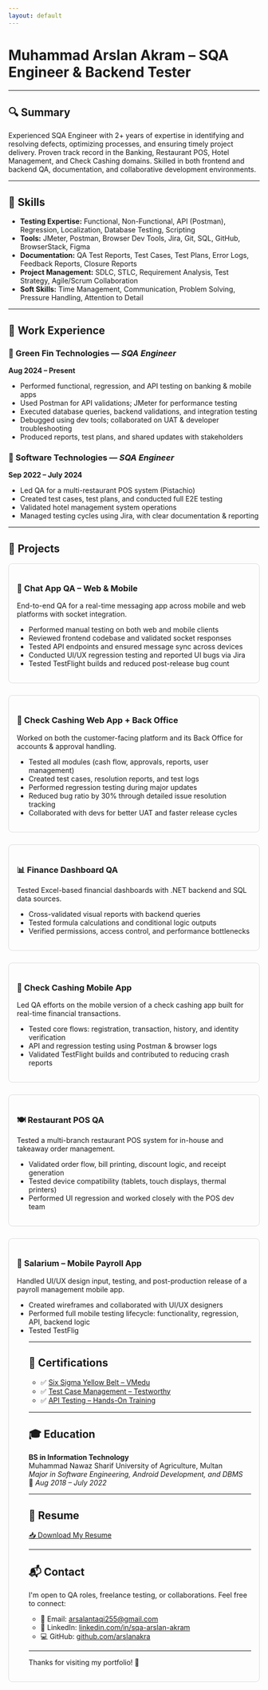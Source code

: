 ```yaml
---
layout: default
---
```


<link rel="icon" href="/assets/qa_favicon.png" type="image/png">
<title>Muhammad Arslan – SQA Engineer</title>

# Muhammad Arslan Akram – SQA Engineer & Backend Tester

---

## 🔍 Summary

Experienced SQA Engineer with 2+ years of expertise in identifying and resolving defects, optimizing processes, and ensuring timely project delivery. Proven track record in the Banking, Restaurant POS, Hotel Management, and Check Cashing domains. Skilled in both frontend and backend QA, documentation, and collaborative development environments.

---

## 🧪 Skills

- **Testing Expertise:** Functional, Non-Functional, API (Postman), Regression, Localization, Database Testing, Scripting
- **Tools:** JMeter, Postman, Browser Dev Tools, Jira, Git, SQL, GitHub, BrowserStack, Figma
- **Documentation:** QA Test Reports, Test Cases, Test Plans, Error Logs, Feedback Reports, Closure Reports
- **Project Management:** SDLC, STLC, Requirement Analysis, Test Strategy, Agile/Scrum Collaboration
- **Soft Skills:** Time Management, Communication, Problem Solving, Pressure Handling, Attention to Detail

---

## 📁 Work Experience

### 🔸 Green Fin Technologies — *SQA Engineer*  
**Aug 2024 – Present**

- Performed functional, regression, and API testing on banking & mobile apps  
- Used Postman for API validations; JMeter for performance testing  
- Executed database queries, backend validations, and integration testing  
- Debugged using dev tools; collaborated on UAT & developer troubleshooting  
- Produced reports, test plans, and shared updates with stakeholders

### 🔸 Software Technologies — *SQA Engineer*  
**Sep 2022 – July 2024**

- Led QA for a multi-restaurant POS system (Pistachio)  
- Created test cases, test plans, and conducted full E2E testing  
- Validated hotel management system operations  
- Managed testing cycles using Jira, with clear documentation & reporting

---

## 🚀 Projects

<div style="display: flex; flex-direction: column; gap: 1.5rem;">

  <div style="border: 1px solid #ddd; border-radius: 8px; padding: 1rem;">
    <h3>💬 Chat App QA – Web & Mobile</h3>
    <p>End-to-end QA for a real-time messaging app across mobile and web platforms with socket integration.</p>
    <ul>
      <li>Performed manual testing on both web and mobile clients</li>
      <li>Reviewed frontend codebase and validated socket responses</li>
      <li>Tested API endpoints and ensured message sync across devices</li>
      <li>Conducted UI/UX regression testing and reported UI bugs via Jira</li>
      <li>Tested TestFlight builds and reduced post-release bug count</li>
    </ul>
  </div>

  <div style="border: 1px solid #ddd; border-radius: 8px; padding: 1rem;">
    <h3>💼 Check Cashing Web App + Back Office</h3>
    <p>Worked on both the customer-facing platform and its Back Office for accounts & approval handling.</p>
    <ul>
      <li>Tested all modules (cash flow, approvals, reports, user management)</li>
      <li>Created test cases, resolution reports, and test logs</li>
      <li>Performed regression testing during major updates</li>
      <li>Reduced bug ratio by 30% through detailed issue resolution tracking</li>
      <li>Collaborated with devs for better UAT and faster release cycles</li>
    </ul>
  </div>

  <div style="border: 1px solid #ddd; border-radius: 8px; padding: 1rem;">
    <h3>📊 Finance Dashboard QA</h3>
    <p>Tested Excel-based financial dashboards with .NET backend and SQL data sources.</p>
    <ul>
      <li>Cross-validated visual reports with backend queries</li>
      <li>Tested formula calculations and conditional logic outputs</li>
      <li>Verified permissions, access control, and performance bottlenecks</li>
    </ul>
  </div>

  <div style="border: 1px solid #ddd; border-radius: 8px; padding: 1rem;">
    <h3>📱 Check Cashing Mobile App</h3>
    <p>Led QA efforts on the mobile version of a check cashing app built for real-time financial transactions.</p>
    <ul>
      <li>Tested core flows: registration, transaction, history, and identity verification</li>
      <li>API and regression testing using Postman & browser logs</li>
      <li>Validated TestFlight builds and contributed to reducing crash reports</li>
    </ul>
  </div>

  <div style="border: 1px solid #ddd; border-radius: 8px; padding: 1rem;">
    <h3>🍽️ Restaurant POS QA</h3>
    <p>Tested a multi-branch restaurant POS system for in-house and takeaway order management.</p>
    <ul>
      <li>Validated order flow, bill printing, discount logic, and receipt generation</li>
      <li>Tested device compatibility (tablets, touch displays, thermal printers)</li>
      <li>Performed UI regression and worked closely with the POS dev team</li>
    </ul>
  </div>

  <div style="border: 1px solid #ddd; border-radius: 8px; padding: 1rem;">
    <h3>📱 Salarium – Mobile Payroll App</h3>
    <p>Handled UI/UX design input, testing, and post-production release of a payroll management mobile app.</p>
    <ul>
      <li>Created wireframes and collaborated with UI/UX designers</li>
      <li>Performed full mobile testing lifecycle: functionality, regression, API, backend logic</li>
      <li>Tested TestFlig

---

## 🏅 Certifications

- ✅ [Six Sigma Yellow Belt – VMedu](/assets/certificates/SixSigmaYellowBelt-MArslanAkram.pdf)  
- ✅ [Test Case Management – Testworthy](/assets/certificates/TestCaseManagement-MArslanAkram.pdf)  
- ✅ [API Testing – Hands-On Training](/assets/certificates/APITesting-MArslan.pdf)

---

## 🎓 Education

**BS in Information Technology**  
Muhammad Nawaz Sharif University of Agriculture, Multan  
*Major in Software Engineering, Android Development, and DBMS*  
📅 *Aug 2018 – July 2022*

---

## 📄 Resume

<a href="/M_Arslan_SQA_Resume.pdf" download="M_Arslan_SQA_Resume.pdf">📥 Download My Resume</a>

---

## 📬 Contact

I'm open to QA roles, freelance testing, or collaborations. Feel free to connect:

- 📧 Email: [arsalantaqi255@gmail.com](mailto:arsalantaqi255@gmail.com)
- 🔗 LinkedIn: [linkedin.com/in/sqa-arslan-akram](https://www.linkedin.com/in/sqa-arslan-akram/)
- 💻 GitHub: [github.com/arslanakra](https://github.com/arslanakra)


---

Thanks for visiting my portfolio! 👋

